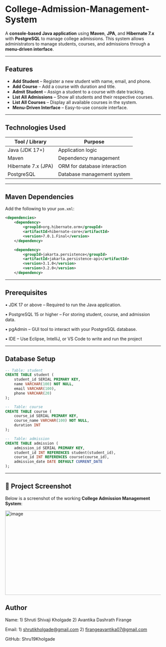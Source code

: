 # College-Admission-Management-System
A **console-based Java application** using **Maven**, **JPA**, and **Hibernate 7.x** with **PostgreSQL** to manage college admissions. This system allows administrators to manage students, courses, and admissions through a **menu-driven interface**.

---

##  Features

- **Add Student** – Register a new student with name, email, and phone.
- **Add Course** – Add a course with duration and title.
- **Admit Student** – Assign a student to a course with date tracking.
- **List All Admissions** – Show all students and their respective courses.
- **List All Courses** – Display all available courses in the system.
- **Menu-Driven Interface** – Easy-to-use console interface.

---

##  Technologies Used

| Tool / Library      | Purpose                                 |
|---------------------|------------------------------------------|
| Java (JDK 17+)       | Application logic                        |
| Maven                | Dependency management                   |
| Hibernate 7.x (JPA)  | ORM for database interaction            |
| PostgreSQL           | Database management system              |

---

##  Maven Dependencies

Add the following to your `pom.xml`:

```xml
<dependencies>
    <dependency>
        <groupId>org.hibernate.orm</groupId>
        <artifactId>hibernate-core</artifactId>
        <version>7.0.1.Final</version>
    </dependency>

    <dependency>
        <groupId>jakarta.persistence</groupId>
        <artifactId>jakarta.persistence-api</artifactId>
        <version>3.1.0</version>
        <version>3.2.0</version>
    </dependency>
```

---

## Prerequisites

• JDK 17 or above – Required to run the Java application.

• PostgreSQL 15 or higher – For storing student, course, and admission data.

• pgAdmin – GUI tool to interact with your PostgreSQL database.

• IDE – Use Eclipse, IntelliJ, or VS Code to write and run the project

---

##  Database Setup

```sql
-- Table: student
CREATE TABLE student (
    student_id SERIAL PRIMARY KEY,
    name VARCHAR(100) NOT NULL,
    email VARCHAR(100),
    phone VARCHAR(20)
);

--  Table: course
CREATE TABLE course (
    course_id SERIAL PRIMARY KEY,
    course_name VARCHAR(100) NOT NULL,
    duration INT
);

--  Table: admission
CREATE TABLE admission (
    admission_id SERIAL PRIMARY KEY,
    student_id INT REFERENCES student(student_id),
    course_id INT REFERENCES course(course_id),
    admission_date DATE DEFAULT CURRENT_DATE
);
```
---

## 📸 Project Screenshot

Below is a screenshot of the working **College Admission Management System**:

<img width="844" height="273" alt="image" src="https://github.com/user-attachments/assets/78d2bc62-abfd-4b9f-9ec0-7c130b680108" />


## Author

Name: 1) Shruti Shivaji Kholgade
 2) Avantika Dashrath Firange


Email: 1) shrutikholgade@gmail.com
  2) firangeavantika07@gmail.com

       
GitHub: Shru19Kholgade



    
